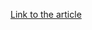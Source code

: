 [Link to the article](https://www.welivesecurity.com/en/eset-research/moustachedbouncer-espionage-against-foreign-diplomats-in-belarus/)
